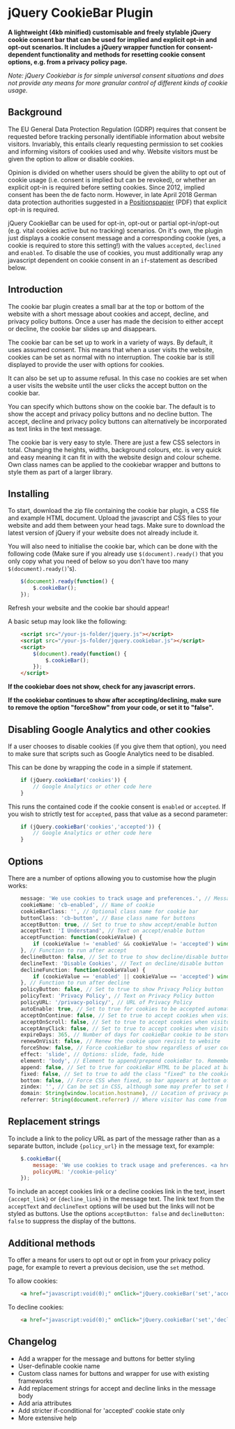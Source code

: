 # jQuery CookieBar Plugin

**A lightweight (4kb minified) customisable and freely stylable jQuery cookie consent bar that can be used for implied and explicit opt-in and opt-out scenarios. It includes a jQuery wrapper function for consent-dependent functionality and methods for resetting cookie consent options, e.g. from a privacy policy page.**

*Note: jQuery Cookiebar is for simple universal consent situations and does not provide any means for more granular control of different kinds of cookie usage.*

## Background

The EU General Data Protection Regulation (GDRP) requires that consent be requested before tracking personally identifiable information about website visitors. Invariably, this entails clearly requesting permission to set cookies and informing visitors of cookies used and why. Website visitors must be given the option to allow or disable cookies.

Opinion is divided on whether users should be given the ability to opt out of cookie usage (i.e. consent is implied but can be revoked), or whether an explicit opt-in is required before setting cookies. Since 2012, implied consent has been the de facto norm. However, in late April 2018 German data protection authorities suggested in a [Positionspapier](https://www.ldi.nrw.de/mainmenu_Datenschutz/submenu_Technik/Inhalt/TechnikundOrganisation/Inhalt/Zur-Anwendbarkeit-des-TMG-fuer-nicht-oeffentliche-Stellen-ab-dem-25_-Mai-2018/Positionsbestimmung-TMG.pdf) (PDF) that explicit opt-in is required.

jQuery CookieBar can be used for opt-in, opt-out or partial opt-in/opt-out (e.g. vital cookies active but no tracking) scenarios. On it's own, the plugin just displays a cookie consent message and a corresponding cookie (yes, a cookie is required to store this setting!) with the values `accepted`, `declined` and `enabled`. To disable the use of cookies, you must additionally wrap any javascript dependent on cookie consent in an `if`-statement as described below.


## Introduction

The cookie bar plugin creates a small bar at the top or bottom of the website with a short message about cookies and accept, decline, and privacy policy buttons. Once a user has made the decision to either accept or decline, the cookie bar slides up and disappears.

The cookie bar can be set up to work in a variety of ways. By default, it uses assumed consent. This means that when a user visits the website, cookies can be set as normal with no interruption. The cookie bar is still displayed to provide the user with options for cookies.

It can also be set up to assume refusal. In this case no cookies are set when a user visits the website until the user clicks the accept button on the cookie bar.

You can specify which buttons show on the cookie bar. The default is to show the accept and privacy policy buttons and no decline button. The accept, decline and privacy policy buttons can alternatively be incorporated as text links in the text message.

The cookie bar is very easy to style. There are just a few CSS selectors in total. Changing the heights, widths, background colours, etc. is very quick and easy meaning it can fit in with the website design and colour scheme. Own class names can be applied to the cookiebar wrapper and buttons to style them as part of a larger library.

## Installing

To start, download the zip file containing the cookie bar plugin, a CSS file and example HTML document. Upload the javascript and CSS files to your website and add them between your head tags. Make sure to download the latest version of jQuery if your website does not already include it.

You will also need to initialise the cookie bar, which can be done with the following code (Make sure if you already use `$(document).ready()` that you only copy what you need of below so you don't have too many `$(document).ready()`'s).

```js
	$(document).ready(function() {
		$.cookieBar();
	});
```

Refresh your website and the cookie bar should appear!

A basic setup may look like the following:

```html
	<script src="/your-js-folder/jquery.js"></script>
	<script src="/your-js-folder/jquery.cookiebar.js"></script>
	<script>
		$(document).ready(function() {
			$.cookieBar();
		});
	</script>
```

**If the cookiebar does not show, check for any javascript errors.**

**If the cookiebar continues to show after accepting/declining, make sure to remove the option "forceShow" from your code, or set it to "false".**

## Disabling Google Analytics and other cookies

If a user chooses to disable cookies (if you give them that option), you need to make sure that scripts such as Google Analytics need to be disabled.

This can be done by wrapping the code in a simple if statement.

```js
	if (jQuery.cookieBar('cookies')) {
		// Google Analytics or other code here
	}
```

This runs the contained code if the cookie consent is `enabled` or `accepted`. If you wish to strictly test for `accepted`, pass that value as a second parameter:

```js
	if (jQuery.cookieBar('cookies','accepted')) {
		// Google Analytics or other code here
	}
```


## Options

There are a number of options allowing you to customise how the plugin works:

```js
	message: 'We use cookies to track usage and preferences.', // Message displayed on bar
	cookieName: 'cb-enabled', // Name of cookie
	cookieBarClass: '', // Optional class name for cookie bar
	buttonClass: 'cb-button', // Base class name for buttons
	acceptButton: true, // Set to true to show accept/enable button
	acceptText: 'I Understand', // Text on accept/enable button
	acceptFunction: function(cookieValue) {
		if (cookieValue != 'enabled' && cookieValue != 'accepted') window.location = window.location.href;
	}, // Function to run after accept
	declineButton: false, // Set to true to show decline/disable button
	declineText: 'Disable Cookies', // Text on decline/disable button
	declineFunction: function(cookieValue) {
		if (cookieValue == 'enabled' || cookieValue == 'accepted') window.location = window.location.href;
	}, // Function to run after decline
	policyButton: false, // Set to true to show Privacy Policy button
	policyText: 'Privacy Policy', // Text on Privacy Policy button
	policyURL: '/privacy-policy/', // URL of Privacy Policy
	autoEnable: true, // Set to true for cookies to be accepted automatically. Banner still shows
	acceptOnContinue: false, // Set to true to accept cookies when visitor moves to another page
	acceptOnScroll: false, // Set to true to accept cookies when visitor scrolls X pixels up or down
	acceptAnyClick: false, // Set to true to accept cookies when visitor clicks anywhere on the page
	expireDays: 365, // Number of days for cookieBar cookie to be stored for
	renewOnVisit: false, // Renew the cookie upon revisit to website
	forceShow: false, // Force cookieBar to show regardless of user cookie preference
	effect: 'slide', // Options: slide, fade, hide
	element: 'body', // Element to append/prepend cookieBar to. Remember "." for class or "#" for id.
	append: false, // Set to true for cookieBar HTML to be placed at base of website. Actual position may change according to CSS
	fixed: false, // Set to true to add the class "fixed" to the cookie bar. Default CSS should fix the position
	bottom: false, // Force CSS when fixed, so bar appears at bottom of website
	zindex: '', // Can be set in CSS, although some may prefer to set here
	domain: String(window.location.hostname), // Location of privacy policy
	referrer: String(document.referrer) // Where visitor has come from
```

## Replacement strings

To include a link to the policy URL as part of the message rather than as a separate button, include `{policy_url}` in the message text, for example:

```js
	$.cookieBar({
		message: 'We use cookies to track usage and preferences. <a href="{policy_url}">Learn more</a>.',
		policyURL: '/cookie-policy'
	});
```

To include an accept cookies link or a decline cookies link in the text, insert `{accept_link}` or `{decline_link}` in the message text. The link text from the `acceptText` and `declineText` options will be used but the links will not be styled as buttons. Use the options `acceptButton: false` and `declineButton: false` to suppress the display of the buttons.

## Additional methods

To offer a means for users to opt out or opt in from your privacy policy page, for example to revert a previous decision, use the `set` method.

To allow cookies:

```html
	<a href="javascript:void(0);" onClick="jQuery.cookieBar('set','accepted');">Allow cookies</a>
```

To decline cookies:

```html
	<a href="javascript:void(0);" onClick="jQuery.cookieBar('set','declined');">Decline cookies</a>
```


## Changelog

* Add a wrapper for the message and buttons for better styling
* User-definable cookie name
* Custom class names for buttons and wrapper for use with existing frameworks
* Add replacement strings for accept and decline links in the message body
* Add aria attributes
* Add stricter if-conditional for 'accepted' cookie state only
* More extensive help
